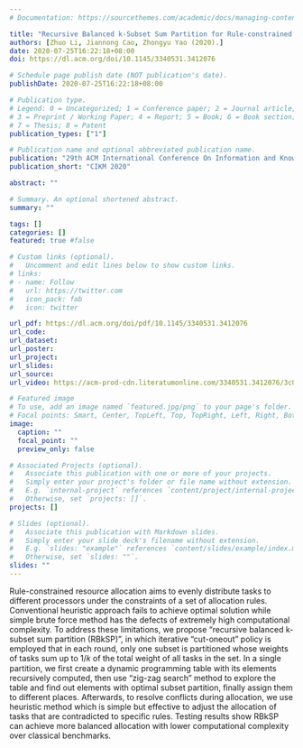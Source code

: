 ```yaml
---
# Documentation: https://sourcethemes.com/academic/docs/managing-content/

title: "Recursive Balanced k-Subset Sum Partition for Rule-constrained Resource Allocation."
authors: [Zhuo Li, Jiannong Cao, Zhongyu Yao (2020).]
date: 2020-07-25T16:22:18+08:00
doi: https://dl.acm.org/doi/10.1145/3340531.3412076

# Schedule page publish date (NOT publication's date).
publishDate: 2020-07-25T16:22:18+08:00

# Publication type.
# Legend: 0 = Uncategorized; 1 = Conference paper; 2 = Journal article;
# 3 = Preprint / Working Paper; 4 = Report; 5 = Book; 6 = Book section;
# 7 = Thesis; 8 = Patent
publication_types: ["1"]

# Publication name and optional abbreviated publication name.
publication: "29th ACM International Conference On Information and Knowledge Management (CIKM 2020)"
publication_short: "CIKM 2020"

abstract: ""

# Summary. An optional shortened abstract.
summary: ""

tags: []
categories: []
featured: true #false

# Custom links (optional).
#   Uncomment and edit lines below to show custom links.
# links:
# - name: Follow
#   url: https://twitter.com
#   icon_pack: fab
#   icon: twitter

url_pdf: https://dl.acm.org/doi/pdf/10.1145/3340531.3412076
url_code:
url_dataset:
url_poster:
url_project:
url_slides: 
url_source: 
url_video: https://acm-prod-cdn.literatumonline.com/3340531.3412076/3c0b2068-8f6d-4e70-8454-8d8d39bf502f/3340531.3412076.mp4?b92b4ad1b4f274c70877518315abb28be831d54738a81f1de54388f7ee04e3e3538303cb00a09ca761dfae12dc16f8c9129c9c98baee830c41a3e805e859c6ee2ef344241c8f41f08bf3e3347c4fb8efc5ca49312bd7bac3218cc684c1d1fa3bf2f9762a82

# Featured image
# To use, add an image named `featured.jpg/png` to your page's folder. 
# Focal points: Smart, Center, TopLeft, Top, TopRight, Left, Right, BottomLeft, Bottom, BottomRight.
image:
  caption: ""
  focal_point: ""
  preview_only: false

# Associated Projects (optional).
#   Associate this publication with one or more of your projects.
#   Simply enter your project's folder or file name without extension.
#   E.g. `internal-project` references `content/project/internal-project/index.md`.
#   Otherwise, set `projects: []`.
projects: []

# Slides (optional).
#   Associate this publication with Markdown slides.
#   Simply enter your slide deck's filename without extension.
#   E.g. `slides: "example"` references `content/slides/example/index.md`.
#   Otherwise, set `slides: ""`.
slides: ""
---
```

Rule-constrained resource allocation aims to evenly distribute tasks to different processors under the constraints of a set of allocation rules. Conventional heuristic approach fails to achieve optimal solution while simple brute force method has the defects of extremely high computational complexity.
To address these limitations, we propose “recursive balanced k-subset sum partition (RBkSP)”, in which iterative “cut-oneout” policy is employed that in each round, only one subset is partitioned whose weights of tasks sum up to 1/𝑘 of the
total weight of all tasks in the set. In a single partition, we
first create a dynamic programming table with its elements
recursively computed, then use “zig-zag search” method to
explore the table and find out elements with optimal subset
partition, finally assign them to different places. Afterwards,
to resolve conflicts during allocation, we use heuristic method
which is simple but effective to adjust the allocation of tasks
that are contradicted to specific rules. Testing results show
RBkSP can achieve more balanced allocation with lower
computational complexity over classical benchmarks.